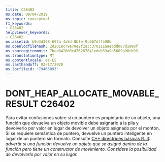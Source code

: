 ```yaml
---
title: C26402
ms.date: 09/04/2019
ms.topic: conceptual
f1_keywords:
- C26402
helpviewer_keywords:
- C26402
ms.assetid: b9d3d398-697a-4a5d-8bfe-9c667dffb90b
ms.openlocfilehash: 2d2018c79e70e2f2a3c370111aaebdd087d1990f
ms.sourcegitcommit: 7bea0420d0e476287641edeb33a9d5689a98cb98
ms.translationtype: MT
ms.contentlocale: es-ES
ms.lasthandoff: 02/17/2020
ms.locfileid: "79465893"
---
```

# <a name="c26402dont_heap_allocate_movable_result"></a>DONT_HEAP_ALLOCATE_MOVABLE_RESULT C26402

Para evitar confusiones sobre si un puntero es propietario de un objeto, una función que devuelva un objeto movible debe asignarlo a la pila y devolverlo por valor en lugar de devolver un objeto asignado por el montón. Si se requiere semántica de puntero, devuelve un puntero inteligente en lugar de un puntero sin formato. Consulte [ C++ directrices básicas R. 3](https://github.com/isocpp/CppCoreGuidelines/blob/master/CppCoreGuidelines.md#Rr-ptr): *advertir si una función devuelve un objeto que se asignó dentro de la función pero tiene un constructor de movimiento. Considere la posibilidad de devolverlo por valor en su lugar.*

